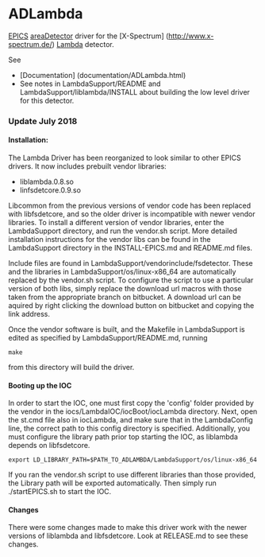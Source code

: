 # ADLambda

[EPICS](http://www.aps.anl.gov/epics/)
[areaDetector](http://cars.uchicago.edu/software/epics/areaDetector.html) 
 driver for the [X-Spectrum] (http://www.x-spectrum.de/) 
   [Lambda](http://www.x-spectrum.de/p1%20-%20si.htm) detector.
 
 See
 * [Documentation] (documentation/ADLambda.html)
 * See notes in LambdaSupport/README and LambdaSupport/liblambda/INSTALL about
    building the low level driver for this detector.
 
### Update July 2018

#### Installation:

The Lambda Driver has been reorganized to look similar to other EPICS drivers.
It now includes prebuilt vendor libraries:

* liblambda.0.8.so
* linfsdetcore.0.9.so

Libcommon from the previous versions of vendor code has been replaced with libfsdetcore, and so the older driver is
incompatible with newer vendor libraries. To install a different version of vendor libraries, enter the 
LambdaSupport directory, and run the vendor.sh script. More detailed installation instructions for the vendor
libs can be found in the LambdaSupport directory in the INSTALL-EPICS.md and README.md files.

Include files are found in LambdaSupport/vendorinclude/fsdetector. These and the libraries in 
LambdaSupport/os/linux-x86_64 are automatically replaced by the vendor.sh script. To configure the script to use a particular
version of both libs, simply replace the download url macros with those taken from the appropriate branch on bitbucket. A
download url can be aquired by right clicking the download button on bitbucket and copying the link address.

Once the vendor software is built, and the Makefile in LambdaSupport is edited as specified by LambdaSupport/README.md, running 
```
make
```
from this directory will build the driver.

#### Booting up the IOC

In order to start the IOC, one must first copy the 'config' folder provided by the vendor in the iocs/LambdaIOC/iocBoot/iocLambda
directory. Next, open the st.cmd file also in iocLambda, and make sure that in the LambdaConfig line, the correct path to this config
directory is specified. Additionally, you must configure the library path prior top starting the IOC, as liblambda depends on libfsdetcore.
```
export LD_LIBRARY_PATH=$PATH_TO_ADLAMBDA/LambdaSupport/os/linux-x86_64
```
If you ran the vendor.sh script to use different libraries than those provided, the Library path will be exported automatically.
Then simply run ./startEPICS.sh to start the IOC.

#### Changes

There were some changes made to make this driver work with the newer versions of liblambda and libfsdetcore. Look at RELEASE.md to
see these changes.
